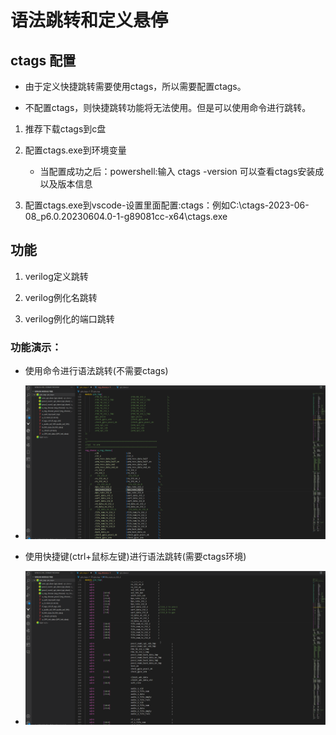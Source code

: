 # 语法跳转和定义悬停
## ctags 配置

- 由于定义快捷跳转需要使用ctags，所以需要配置ctags。

- 不配置ctags，则快捷跳转功能将无法使用。但是可以使用命令进行跳转。

1. 推荐下载ctags到c盘

2. 配置ctags.exe到环境变量

    - 当配置成功之后：powershell:输入 ctags -version 可以查看ctags安装成以及版本信息

3. 配置ctags.exe到vscode-设置里面配置:ctags：例如C:\ctags-2023-06-08_p6.0.20230604.0-1-g89081cc-x64\ctags.exe

## 功能

1. verilog定义跳转

2. verilog例化名跳转

3. verilog例化的端口跳转    

### 功能演示：
- 使用命令进行语法跳转(不需要ctags)

- ![命令进行语法跳转](./1.gif)

- 使用快捷键(ctrl+鼠标左键)进行语法跳转(需要ctags环境)

- ![命令进行语法跳转](./2.gif)